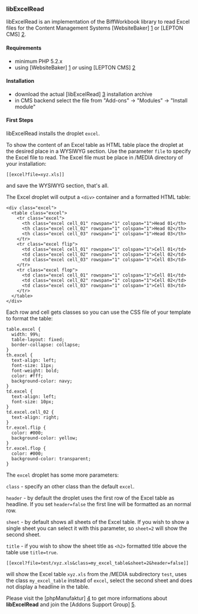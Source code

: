 ### libExcelRead

libExcelRead is an implementation of the BiffWorkbook library to read Excel files for the Content Management Systems [WebsiteBaker] [1] or [LEPTON CMS] [2]. 

#### Requirements

* minimum PHP 5.2.x
* using [WebsiteBaker] [1] _or_ using [LEPTON CMS] [2]

#### Installation

* download the actual [libExcelRead] [3] installation archive
* in CMS backend select the file from "Add-ons" -> "Modules" -> "Install module"

#### First Steps

libExcelRead installs the droplet `excel`. 

To show the content of an Excel table as HTML table place the droplet at the desired place in a WYSIWYG section. Use the parameter `file` to specify the Excel file to read. The Excel file must be place in /MEDIA directory of your installation:

    [[excel?file=xyz.xls]]
    
and save the WYSIWYG section, that's all.

The Excel droplet will output a `<div>` container and a formatted HTML table:

    <div class="excel">
      <table class="excel">
        <tr class="excel">
          <th class="excel cell_01" rowspan="1" colspan="1">Head 01</th>
          <th class="excel cell_02" rowspan="1" colspan="1">Head 02</th>
          <th class="excel cell_03" rowspan="1" colspan="1">Head 03</th>
        </tr>
        <tr class="excel flip">
          <td class="excel cell_01" rowspan="1" colspan="1">Cell 01</td>
          <td class="excel cell_02" rowspan="1" colspan="1">Cell 02</td>
          <td class="excel cell_03" rowspan="1" colspan="1">Cell 03</td>
        </tr>
        <tr class="excel flop">
          <td class="excel cell_01" rowspan="1" colspan="1">Cell 01</td>
          <td class="excel cell_02" rowspan="1" colspan="1">Cell 02</td>
          <td class="excel cell_03" rowspan="1" colspan="1">Cell 03</td>
        </tr>
      </table>
    </div>

Each row and cell gets classes so you can use the CSS file of your template to format the table:

    table.excel {
      width: 99%;
      table-layout: fixed;
      border-collapse: collapse;
    }
    th.excel {
      text-align: left;
      font-size: 11px;
      font-weight: bold;
      color: #fff;
      background-color: navy;
    }
    td.excel {
      text-align: left;
      font-size: 10px; 
    }
    td.excel.cell_02 {
      text-align: right;
    }
    tr.excel.flip {
      color: #000;
      background-color: yellow;
    }
    tr.excel.flop {
      color: #000;
      background-color: transparent;
    }

The `excel` droplet has some more parameters:

`class` - specify an other class than the default `excel`.

`header` - by default the droplet uses the first row of the Excel table as headline. If you set `header=false` the first line will be formatted as an normal row.

`sheet` - by default shows all sheets of the Excel table. If you wish to show a single sheet you can select it with this parameter, so `sheet=2` will show the second sheet.

`title` - if you wish to show the sheet title as `<h2>` formatted title above the table use `title=true`.

    [[excel?file=test/xyz.xls&class=my_excel_table&sheet=2&header=false]]
    
will show the Excel table `xyz.xls` from the /MEDIA subdirectory `test`, uses the class `my_excel_table` instead of `excel`, select the second sheet and does not display a headline in the table.
 
Please visit the [phpManufaktur] [4] to get more informations about **libExcelRead** and join the [Addons Support Group] [5].

[1]: http://websitebaker2.org "WebsiteBaker Content Management System"
[2]: http://lepton-cms.org "LEPTON CMS"
[3]: https://addons.phpmanufaktur.de/download.php?file=libExcelRead
[4]: https://addons.phpmanufaktur.de/de/name/libexcelread.php
[5]: https://phpmanufaktur.de/support
